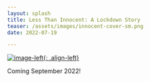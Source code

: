 ```yaml
---
layout: splash
title: Less Than Innocent: A Lockdown Story
teaser: /assets/images/innocent-cover-sm.png
date: 2022-07-19

---
```

[![image-left](/assets/images/innocent-cover-sm.png){: .align-left}](https://www.moosehousepress.com/coming-soon?pgid=kkcjhcpx-f4828c5b-9d38-4c31-be86-88f0709a8332)

Coming September 2022!
